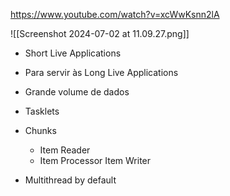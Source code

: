 https://www.youtube.com/watch?v=xcWwKsnn2lA

![[Screenshot 2024-07-02 at 11.09.27.png]]
- Short Live Applications
- Para servir às Long Live Applications
- Grande volume de dados
- Tasklets
- Chunks
	- Item Reader
	- Item Processor
	  Item Writer

- Multithread by default